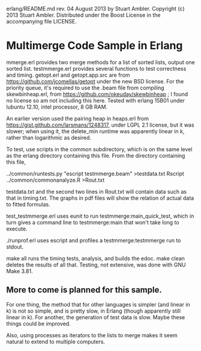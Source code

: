 erlang/README.md rev. 04 August 2013 by Stuart Ambler.
Copyright (c) 2013 Stuart Ambler.
Distributed under the Boost License in the accompanying file LICENSE.

# Multimerge Code Sample in Erlang

mmerge.erl provides two merge methods for a list of sorted lists, output one
sorted list.  testmmerge.erl provides several functions to test correctness
and timing.  getopt.erl and getopt.app.src are from
https://github.com/jcomellas/getopt under the new BSD license.  For the
priority queue, it's required to use the .beam file from compiling
skewbinheap.erl, from https://github.com/okeuday/skewbinheap ; I found no
license so am not including this here.  Tested with erlang 15B01 under lubuntu
12.10, intel processor, 8 GB RAM.

An earlier version used the pairing heap in heaps.erl from
https://gist.github.com/larsmans/1248317, under LGPL 2.1 license, but it was
slower; when using it, the delete_min runtime was apparently linear in k,
rather than logarithmic as desired.

To test, use scripts in the common subdirectory, which is on the same level as
the erlang directory containing this file.  From the directory containing this
file,

../common/runtests.py "escript testmmerge.beam" >testdata.txt
Rscript ../common/commonanalyze.R >Rout.txt

testdata.txt and the second two lines in Rout.txt will contain data such as that
in timing.txt.  The graphs in pdf files will show the relation of actual data to
fitted formulas.

test\_testmmerge.erl uses eunit to run testmmerge:main\_quick\_test, which in
turn gives a command line to testmmerge:main that won't take long to execute.

./runprof.erl uses escript and profiles a testmmerge:testmmerge run to stdout.

make all runs the timing tests, analysis, and builds the edoc.
make clean deletes the results of all that.  Testing, not extensive,
was done with GNU Make 3.81.

## More to come is planned for this sample.

For one thing, the method that for other languages is simpler (and linear in k)
is not so simple, and is pretty slow, in Erlang (though apparently still linear
in k).  For another, the generation of test data is slow.  Maybe these things
could be improved.

Also, using processes as iterators to the lists to merge makes it seem
natural to extend to multiple computers.